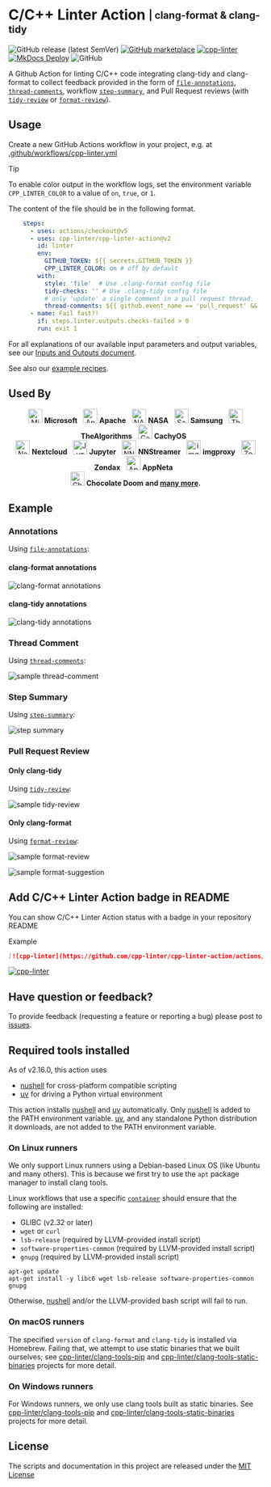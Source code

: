 <!-- markdownlint-disable MD033 MD041-->

[file-annotations]: https://cpp-linter.github.io/cpp-linter-action/inputs-outputs/#file-annotations
[thread-comments]: https://cpp-linter.github.io/cpp-linter-action/inputs-outputs/#thread-comments
[step-summary]: https://cpp-linter.github.io/cpp-linter-action/inputs-outputs/#step-summary
[tidy-review]: https://cpp-linter.github.io/cpp-linter-action/inputs-outputs/#tidy-review
[format-review]: https://cpp-linter.github.io/cpp-linter-action/inputs-outputs/#format-review

[io-doc]: https://cpp-linter.github.io/cpp-linter-action/inputs-outputs
[recipes-doc]: https://cpp-linter.github.io/cpp-linter-action/examples

[format-annotations-preview]: https://raw.githubusercontent.com/cpp-linter/cpp-linter-action/main/docs/images/annotations-clang-format.png
[tidy-annotations-preview]: https://raw.githubusercontent.com/cpp-linter/cpp-linter-action/main/docs/images/annotations-clang-tidy.png
[thread-comment-preview]: https://raw.githubusercontent.com/cpp-linter/cpp-linter-action/main/docs/images/comment.png
[step-summary-preview]: https://raw.githubusercontent.com/cpp-linter/cpp-linter-action/main/docs/images/step-summary.png
[tidy-review-preview]: https://raw.githubusercontent.com/cpp-linter/cpp-linter-action/main/docs/images/tidy-review.png
[format-review-preview]: https://raw.githubusercontent.com/cpp-linter/cpp-linter-action/main/docs/images/format-review.png
[format-suggestion-preview]: https://raw.githubusercontent.com/cpp-linter/cpp-linter-action/main/docs/images/format-suggestion.png

<!--README-start-->

# C/C++ Linter Action <sub><sup>| clang-format & clang-tidy</sup></sub>

![GitHub release (latest SemVer)](https://img.shields.io/github/v/release/cpp-linter/cpp-linter-action)
[![GitHub marketplace](https://img.shields.io/badge/marketplace-C%2FC%2B%2B%20Linter-blue?logo=github)](https://github.com/marketplace/actions/c-c-linter)
[![cpp-linter](https://github.com/cpp-linter/cpp-linter-action/actions/workflows/cpp-linter.yml/badge.svg)](https://github.com/cpp-linter/cpp-linter-action/actions/workflows/cpp-linter.yml)
[![MkDocs Deploy](https://github.com/cpp-linter/cpp-linter-action/actions/workflows/mkdocs-deploy.yml/badge.svg)](https://github.com/cpp-linter/cpp-linter-action/actions/workflows/mkdocs-deploy.yml)
![GitHub](https://img.shields.io/github/license/cpp-linter/cpp-linter-action?label=license&logo=github)

A Github Action for linting C/C++ code integrating clang-tidy and clang-format
to collect feedback provided in the form of
[`file-annotations`][file-annotations], [`thread-comments`][thread-comments],
workflow [`step-summary`][step-summary], and Pull Request reviews (with
[`tidy-review`][tidy-review] or [`format-review`][format-review]).

## Usage

Create a new GitHub Actions workflow in your project, e.g. at [.github/workflows/cpp-linter.yml](https://github.com/cpp-linter/cpp-linter-action/blob/main/.github/workflows/cpp-linter.yml)

> [!TIP]
> To enable color output in the workflow logs,
> set the environment variable `CPP_LINTER_COLOR` to a
> value of `on`, `true`, or `1`.

The content of the file should be in the following format.

```yaml
    steps:
      - uses: actions/checkout@v5
      - uses: cpp-linter/cpp-linter-action@v2
        id: linter
        env:
          GITHUB_TOKEN: ${{ secrets.GITHUB_TOKEN }}
          CPP_LINTER_COLOR: on # off by default
        with:
          style: 'file'  # Use .clang-format config file
          tidy-checks: '' # Use .clang-tidy config file
          # only 'update' a single comment in a pull request thread.
          thread-comments: ${{ github.event_name == 'pull_request' && 'update' }}
      - name: Fail fast?!
        if: steps.linter.outputs.checks-failed > 0
        run: exit 1
```

For all explanations of our available input parameters and output variables, see our
[Inputs and Outputs document][io-doc].

See also our [example recipes][recipes-doc].

## Used By

<p align="center">
  <a href="https://github.com/Microsoft"><img src="https://avatars.githubusercontent.com/u/6154722?s=200&v=4" alt="Microsoft" width="28"/></a>
  <strong>Microsoft</strong>&nbsp;&nbsp;
  <a href="https://github.com/apache"><img src="https://avatars.githubusercontent.com/u/47359?s=200&v=4" alt="Apache" width="28"/></a>
  <strong>Apache</strong>&nbsp;&nbsp;
  <a href="https://github.com/nasa"><img src="https://avatars.githubusercontent.com/u/848102?s=200&v=4" alt="NASA" width="28"/></a>
  <strong>NASA</strong>&nbsp;&nbsp;
  <a href="https://github.com/samsung"><img src="https://avatars.githubusercontent.com/u/6210390?s=200&v=4" alt="Samsung" width="28"/></a>
  <strong>Samsung</strong>&nbsp;&nbsp;
  <a href="https://github.com/TheAlgorithms"><img src="https://avatars.githubusercontent.com/u/20487725?s=200&v=4" alt="TheAlgorithms" width="28"/></a>
  <strong>TheAlgorithms</strong>&nbsp;&nbsp;
  <a href="https://github.com/CachyOS"><img src="https://avatars.githubusercontent.com/u/85452089?s=200&v=4" alt="CachyOS" width="28"/></a>
  <strong>CachyOS</strong>&nbsp;&nbsp;
  </br>
  <a href="https://github.com/nextcloud"><img src="https://avatars.githubusercontent.com/u/19211038?s=200&v=4" alt="Nextcloud" width="28"/></a>
  <strong>Nextcloud</strong>&nbsp;&nbsp;
  <a href="https://github.com/jupyter-xeus"><img src="https://avatars.githubusercontent.com/u/58793052?s=200&v=4" alt="Jupyter" width="28"/></a>
  <strong>Jupyter</strong>&nbsp;&nbsp;
  <a href="https://github.com/nnstreamer"><img src="https://avatars.githubusercontent.com/u/60992508?s=200&v=4" alt="NNStreamer" width="28"/></a>
  <strong>NNStreamer</strong>&nbsp;&nbsp;
  <a href="https://github.com/imgproxy"><img src="https://avatars.githubusercontent.com/u/48099924?s=200&v=4" alt="imgproxy" width="28"/></a>
  <strong>imgproxy</strong>&nbsp;&nbsp;
  <a href="https://github.com/Zondax"><img src="https://avatars.githubusercontent.com/u/34372050?s=200&v=4" alt="Zondax" width="28"/></a>
  <strong>Zondax</strong>&nbsp;&nbsp;
  <a href="https://github.com/AppNeta"><img src="https://avatars.githubusercontent.com/u/3374594?s=200&v=4" alt="AppNeta" width="28"/></a>
  <strong>AppNeta</strong>&nbsp;&nbsp;
  </br>
  <a href="https://github.com/chocolate-doom"><img src="https://avatars.githubusercontent.com/u/6140118?s=200&v=4" alt="Chocolate Doom" width="28"/></a>
  <strong>Chocolate Doom</strong>
  <strong> and <a href="https://github.com/cpp-linter/cpp-linter-action/network/dependents">many more</a>.</strong>
</p>

## Example

### Annotations

Using [`file-annotations`][file-annotations]:

#### clang-format annotations

![clang-format annotations][format-annotations-preview]

#### clang-tidy annotations

![clang-tidy annotations][tidy-annotations-preview]

### Thread Comment

Using [`thread-comments`][thread-comments]:

![sample thread-comment][thread-comment-preview]

### Step Summary

Using [`step-summary`][step-summary]:

![step summary][step-summary-preview]

### Pull Request Review

#### Only clang-tidy

Using [`tidy-review`][tidy-review]:

![sample tidy-review][tidy-review-preview]

#### Only clang-format

Using [`format-review`][format-review]:

![sample format-review][format-review-preview]

![sample format-suggestion][format-suggestion-preview]

## Add C/C++ Linter Action badge in README

You can show C/C++ Linter Action status with a badge in your repository README

Example

```markdown
[![cpp-linter](https://github.com/cpp-linter/cpp-linter-action/actions/workflows/cpp-linter.yml/badge.svg)](https://github.com/cpp-linter/cpp-linter-action/actions/workflows/cpp-linter.yml)
```

[![cpp-linter](https://github.com/cpp-linter/cpp-linter-action/actions/workflows/cpp-linter.yml/badge.svg)](https://github.com/cpp-linter/cpp-linter-action/actions/workflows/cpp-linter.yml)

## Have question or feedback?

To provide feedback (requesting a feature or reporting a bug) please post to [issues](https://github.com/cpp-linter/cpp-linter-action/issues).

## Required tools installed

As of v2.16.0, this action uses

- [nushell] for cross-platform compatible scripting
- [uv] for driving a Python virtual environment

This action installs [nushell] and [uv] automatically.
Only [nushell] is added to the PATH environment variable.
[uv], and any standalone Python distribution it downloads, are not added to the PATH environment variable.

### On Linux runners

We only support Linux runners using a Debian-based Linux OS (like Ubuntu and many others).
This is because we first try to use the `apt` package manager to install clang tools.

Linux workflows that use a specific [`container`][gh-container-syntax] should ensure that
the following are installed:

- GLIBC (v2.32 or later)
- `wget` or `curl`
- `lsb-release` (required by LLVM-provided install script)
- `software-properties-common` (required by LLVM-provided install script)
- `gnupg` (required by LLVM-provided install script)

```shell
apt-get update
apt-get install -y libc6 wget lsb-release software-properties-common gnupg
```

Otherwise, [nushell] and/or the LLVM-provided bash script will fail to run.

### On macOS runners

The specified `version` of `clang-format` and `clang-tidy` is installed via Homebrew.
Failing that, we attempt to use static binaries that we built ourselves;
see [cpp-linter/clang-tools-pip] and [cpp-linter/clang-tools-static-binaries] projects for more detail.

### On Windows runners

For Windows runners, we only use clang tools built as static binaries.
See [cpp-linter/clang-tools-pip] and [cpp-linter/clang-tools-static-binaries] projects for more detail.

## License

The scripts and documentation in this project are released under the [MIT License](https://github.com/cpp-linter/cpp-linter-action/blob/main/LICENSE)

[nushell]: https://www.nushell.sh/
[uv]: https://docs.astral.sh/uv/
[cpp-linter/clang-tools-pip]: https://github.com/cpp-linter/clang-tools-pip
[cpp-linter/clang-tools-static-binaries]: https://github.com/cpp-linter/clang-tools-static-binaries
[gh-container-syntax]: https://docs.github.com/en/actions/reference/workflows-and-actions/workflow-syntax#jobsjob_idcontainer

<!--README-end-->
